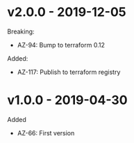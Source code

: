 # v2.0.0 - 2019-12-05

Breaking:
  * AZ-94: Bump to terraform 0.12
  
Added:
  * AZ-117: Publish to terraform registry

# v1.0.0 - 2019-04-30

Added
  * AZ-66: First version
